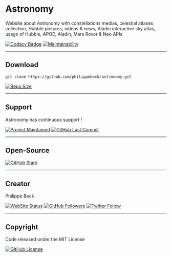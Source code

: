 # Astronomy

Website about Astronomy with constellations medias, celestial atlases collection, Hubble pictures, videos & news, Aladin interactive sky atlas, usage of Hubble, APOD, Aladin, Mars Rover & Neo APIs

[![Codacy Badge](https://app.codacy.com/project/badge/Grade/1ed5a527084d4fa99330a386536b3aa4)](https://www.codacy.com/gh/philippebeck/astronomy/dashboard)
[![Maintainability](https://api.codeclimate.com/v1/badges/3de42a33086aa115990a/maintainability)](https://codeclimate.com/github/philippebeck/astronomy/maintainability)

---

## Download

`git clone https://github.com/philippebeck/astronomy.git`  
  
[![Repo Size](https://img.shields.io/github/repo-size/philippebeck/astronomy.svg?label=Repo+Size)](https://github.com/philippebeck/astronomy/tree/master)

---

## Support

Astronomy has continuous support !

[![Project Maintained](https://img.shields.io/maintenance/yes/2020.svg?label=Maintained)](https://github.com/philippebeck/astronomy)
[![GitHub Last Commit](https://img.shields.io/github/last-commit/philippebeck/astronomy.svg?label=Last+Commit)](https://github.com/philippebeck/astronomy/commits/master)

---

## Open-Source

[![GitHub Stars](https://img.shields.io/github/stars/philippebeck/astronomy.svg?label=GitHub+:+Astronomy+|+Stars)](https://github.com/philippebeck/astronomy)

---

## Creator

Philippe Beck

[![WebSite Status](https://img.shields.io/website-up-down-green-red/https/philippebeck.net.svg?label=https://philippebeck.net)](https://philippebeck.net)
[![GitHub Followers](https://img.shields.io/github/followers/philippebeck.svg?label=GitHub+:+philippebeck+|+Followers)](https://github.com/philippebeck)
[![Twitter Follow](https://badgen.net/twitter/follow/philippepjbeck)](https://twitter.com/philippepjbeck)

---

## Copyright

Code released under the MIT License

[![GitHub License](https://img.shields.io/github/license/philippebeck/astronomy.svg?label=License)](https://github.com/philippebeck/astronomy/blob/master/LICENSE)
